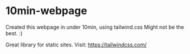 # 10min-webpage

Created this webpage in under 10min, using tailwind.css
Might not be the best. :)

Great library for static sites. Visit: https://tailwindcss.com/
